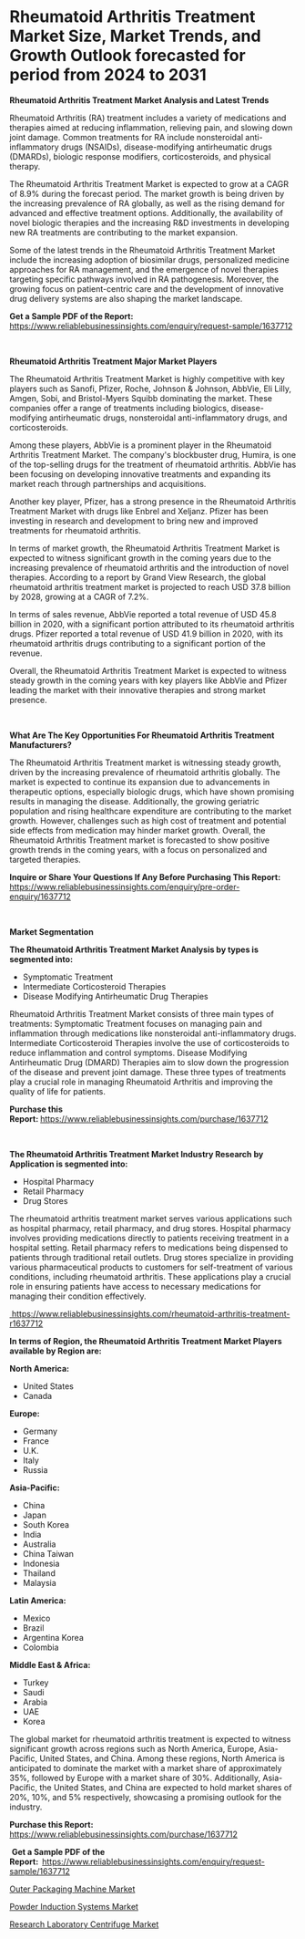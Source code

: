 <p><h1>Rheumatoid Arthritis Treatment Market Size, Market Trends, and Growth Outlook forecasted for period from 2024 to 2031</h1></p><p><strong>Rheumatoid Arthritis Treatment Market Analysis and Latest Trends</strong></p>
<p><p>Rheumatoid Arthritis (RA) treatment includes a variety of medications and therapies aimed at reducing inflammation, relieving pain, and slowing down joint damage. Common treatments for RA include nonsteroidal anti-inflammatory drugs (NSAIDs), disease-modifying antirheumatic drugs (DMARDs), biologic response modifiers, corticosteroids, and physical therapy.</p><p>The Rheumatoid Arthritis Treatment Market is expected to grow at a CAGR of 8.9% during the forecast period. The market growth is being driven by the increasing prevalence of RA globally, as well as the rising demand for advanced and effective treatment options. Additionally, the availability of novel biologic therapies and the increasing R&D investments in developing new RA treatments are contributing to the market expansion.</p><p>Some of the latest trends in the Rheumatoid Arthritis Treatment Market include the increasing adoption of biosimilar drugs, personalized medicine approaches for RA management, and the emergence of novel therapies targeting specific pathways involved in RA pathogenesis. Moreover, the growing focus on patient-centric care and the development of innovative drug delivery systems are also shaping the market landscape.</p></p>
<p><strong>Get a Sample PDF of the Report:&nbsp;</strong> <a href="https://www.reliablebusinessinsights.com/enquiry/request-sample/1637712">https://www.reliablebusinessinsights.com/enquiry/request-sample/1637712</a></p>
<p>&nbsp;</p>
<p><strong>Rheumatoid Arthritis Treatment Major Market Players</strong></p>
<p><p>The Rheumatoid Arthritis Treatment Market is highly competitive with key players such as Sanofi, Pfizer, Roche, Johnson & Johnson, AbbVie, Eli Lilly, Amgen, Sobi, and Bristol-Myers Squibb dominating the market. These companies offer a range of treatments including biologics, disease-modifying antirheumatic drugs, nonsteroidal anti-inflammatory drugs, and corticosteroids.</p><p>Among these players, AbbVie is a prominent player in the Rheumatoid Arthritis Treatment Market. The company's blockbuster drug, Humira, is one of the top-selling drugs for the treatment of rheumatoid arthritis. AbbVie has been focusing on developing innovative treatments and expanding its market reach through partnerships and acquisitions.</p><p>Another key player, Pfizer, has a strong presence in the Rheumatoid Arthritis Treatment Market with drugs like Enbrel and Xeljanz. Pfizer has been investing in research and development to bring new and improved treatments for rheumatoid arthritis.</p><p>In terms of market growth, the Rheumatoid Arthritis Treatment Market is expected to witness significant growth in the coming years due to the increasing prevalence of rheumatoid arthritis and the introduction of novel therapies. According to a report by Grand View Research, the global rheumatoid arthritis treatment market is projected to reach USD 37.8 billion by 2028, growing at a CAGR of 7.2%.</p><p>In terms of sales revenue, AbbVie reported a total revenue of USD 45.8 billion in 2020, with a significant portion attributed to its rheumatoid arthritis drugs. Pfizer reported a total revenue of USD 41.9 billion in 2020, with its rheumatoid arthritis drugs contributing to a significant portion of the revenue.</p><p>Overall, the Rheumatoid Arthritis Treatment Market is expected to witness steady growth in the coming years with key players like AbbVie and Pfizer leading the market with their innovative therapies and strong market presence.</p></p>
<p>&nbsp;</p>
<p><strong>What Are The Key Opportunities For Rheumatoid Arthritis Treatment Manufacturers?</strong></p>
<p><p>The Rheumatoid Arthritis Treatment market is witnessing steady growth, driven by the increasing prevalence of rheumatoid arthritis globally. The market is expected to continue its expansion due to advancements in therapeutic options, especially biologic drugs, which have shown promising results in managing the disease. Additionally, the growing geriatric population and rising healthcare expenditure are contributing to the market growth. However, challenges such as high cost of treatment and potential side effects from medication may hinder market growth. Overall, the Rheumatoid Arthritis Treatment market is forecasted to show positive growth trends in the coming years, with a focus on personalized and targeted therapies.</p></p>
<p><strong>Inquire or Share Your Questions If Any Before Purchasing This Report:</strong> <a href="https://www.reliablebusinessinsights.com/enquiry/pre-order-enquiry/1637712">https://www.reliablebusinessinsights.com/enquiry/pre-order-enquiry/1637712</a></p>
<p>&nbsp;</p>
<p><strong>Market Segmentation</strong></p>
<p><strong>The Rheumatoid Arthritis Treatment Market Analysis by types is segmented into:</strong></p>
<p><ul><li>Symptomatic Treatment</li><li>Intermediate Corticosteroid Therapies</li><li>Disease Modifying Antirheumatic Drug Therapies</li></ul></p>
<p><p>Rheumatoid Arthritis Treatment Market consists of three main types of treatments: Symptomatic Treatment focuses on managing pain and inflammation through medications like nonsteroidal anti-inflammatory drugs. Intermediate Corticosteroid Therapies involve the use of corticosteroids to reduce inflammation and control symptoms. Disease Modifying Antirheumatic Drug (DMARD) Therapies aim to slow down the progression of the disease and prevent joint damage. These three types of treatments play a crucial role in managing Rheumatoid Arthritis and improving the quality of life for patients.</p></p>
<p><strong>Purchase this Report:&nbsp;</strong><a href="https://www.reliablebusinessinsights.com/purchase/1637712">https://www.reliablebusinessinsights.com/purchase/1637712</a></p>
<p>&nbsp;</p>
<p><strong>The Rheumatoid Arthritis Treatment Market Industry Research by Application is segmented into:</strong></p>
<p><ul><li>Hospital Pharmacy</li><li>Retail Pharmacy</li><li>Drug Stores</li></ul></p>
<p><p>The rheumatoid arthritis treatment market serves various applications such as hospital pharmacy, retail pharmacy, and drug stores. Hospital pharmacy involves providing medications directly to patients receiving treatment in a hospital setting. Retail pharmacy refers to medications being dispensed to patients through traditional retail outlets. Drug stores specialize in providing various pharmaceutical products to customers for self-treatment of various conditions, including rheumatoid arthritis. These applications play a crucial role in ensuring patients have access to necessary medications for managing their condition effectively.</p></p>
<p><a href="https://www.reliablebusinessinsights.com/rheumatoid-arthritis-treatment-r1637712">&nbsp;https://www.reliablebusinessinsights.com/rheumatoid-arthritis-treatment-r1637712</a></p>
<p><strong>In terms of Region, the Rheumatoid Arthritis Treatment Market Players available by Region are:</strong></p>
<p>
    <p> <strong> North America: </strong>
        <ul>
            <li>United States</li>
            <li>Canada</li>
        </ul>
        </p> 
    <p> <strong> Europe: </strong>
        <ul>
            <li>Germany</li>
            <li>France</li>
            <li>U.K.</li>
            <li>Italy</li>
            <li>Russia</li>
        </ul>
        </p> 
    <p> <strong> Asia-Pacific: </strong>
        <ul>
            <li>China</li>
            <li>Japan</li>
            <li>South Korea</li>
            <li>India</li>
            <li>Australia</li>
            <li>China Taiwan</li>
            <li>Indonesia</li>
            <li>Thailand</li>
            <li>Malaysia</li>
        </ul>
        </p> 
    <p> <strong> Latin America: </strong>
        <ul>
            <li>Mexico</li>
            <li>Brazil</li>
            <li>Argentina Korea</li>
            <li>Colombia</li>
        </ul>
        </p> 
    <p> <strong> Middle East & Africa: </strong>
        <ul>
            <li>Turkey</li>
            <li>Saudi</li>
            <li>Arabia</li>
            <li>UAE</li>
            <li>Korea</li>
        </ul>
    </p>
    </p>
<p><p>The global market for rheumatoid arthritis treatment is expected to witness significant growth across regions such as North America, Europe, Asia-Pacific, United States, and China. Among these regions, North America is anticipated to dominate the market with a market share of approximately 35%, followed by Europe with a market share of 30%. Additionally, Asia-Pacific, the United States, and China are expected to hold market shares of 20%, 10%, and 5% respectively, showcasing a promising outlook for the industry.</p></p>
<p><strong>Purchase this Report: </strong><a href="https://www.reliablebusinessinsights.com/purchase/1637712">https://www.reliablebusinessinsights.com/purchase/1637712</a></p>
<p>&nbsp;<strong>Get a Sample PDF of the Report:&nbsp;&nbsp;</strong><a href="https://www.reliablebusinessinsights.com/enquiry/request-sample/1637712">https://www.reliablebusinessinsights.com/enquiry/request-sample/1637712</a></p>
<p><strong></strong></p>
<p><p><a href="https://github.com/RyleeBauch2023/Market-Research-Report-List-1/blob/main/outer-packaging-machine-market.md">Outer Packaging Machine Market</a></p><p><a href="https://github.com/flwellarose/Market-Research-Report-List-1/blob/main/powder-induction-systems-market.md">Powder Induction Systems Market</a></p><p><a href="https://github.com/AndreanneHane2023/Market-Research-Report-List-1/blob/main/research-laboratory-centrifuge-market.md">Research Laboratory Centrifuge Market</a></p></p>